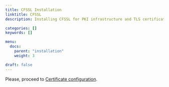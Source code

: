 ```yaml
---
title: CFSSL Installation
linktitle: CFSSL
description: Installing CFSSL for PKI infrastructure and TLS certificates.

categories: []
keywords: []

menu:
  docs:
    parent: "installation"
    weight: 3

draft: false
---
```


Please, proceed to [Certificate configuration](/kubernetes/installation/2certificates).
